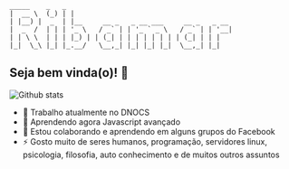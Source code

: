 ```
_____    _   _                                         
|  __ \  (_) | |                                        
| |__) |  _  | |__     __ _   _ __ ___     __ _   _ __  
|  _  /  | | | '_ \   / _` | | '_ ` _ \   / _` | | '__| 
| | \ \  | | | |_) | | (_| | | | | | | | | (_| | | |    
|_|  \_\ |_| |_.__/   \__,_| |_| |_| |_|  \__,_| |_|   
```
## Seja bem vinda(o)! 👋

![Github stats](https://github-readme-stats.vercel.app/api?username=ribafs&theme=highcontrast&show_icons=true&count_private=true)


- 🔭 Trabalho atualmente no DNOCS
- 🌱 Aprendendo agora Javascript avançado
- 🤔 Estou colaborando e aprendendo em alguns grupos do Facebook
- ⚡ Gosto muito de seres humanos, programação, servidores linux, psicologia, filosofia, auto conhecimento e de muitos outros assuntos


